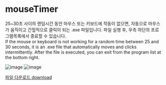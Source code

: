 # mouseTimer

25~30초 사이의 랜덤시간 동안 마우스 또는 키보드에 작동이 없으면, 자동으로 마우스가 움직이고 간헐적으로 클릭이 되는 .exe 파일입니다.
파일 실행 후, 우측 하단의 프로그램목록에서 종료할 수 있습니다. <br>
If the mouse or keyboard is not working for a random time between 25 and 30 seconds, it is an .exe file that automatically moves and clicks intermittently. After the file is executed, you can exit from the program list at the bottom right.

![image](https://github.com/user-attachments/assets/744d0312-8ee8-40b3-8f65-572ed8a263ee)
![image](https://github.com/user-attachments/assets/5401e390-2424-48f5-bdac-56ad29404e9f)


[파일 다운로드 download](https://drive.google.com/file/d/1n-NBEOyalq3ZTwmu6OA-wLKykMRjFJXH/view?usp=sharing)
